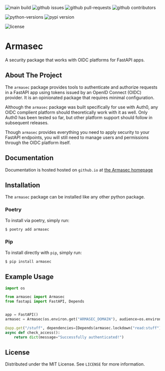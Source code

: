 ![main build](https://img.shields.io/github/workflow/status/omnivector-solutions/armasec/test_on_push/main?label=main-build&logo=github&style=plastic)
![github issues](https://img.shields.io/github/issues/omnivector-solutions/py-buzz?label=issues&logo=github&style=plastic)
![github pull-requests](https://img.shields.io/github/issues-pr/omnivector-solutions/armasec?label=pull-requests&logo=github&style=plastic)
![github contributors](https://img.shields.io/github/contributors/omnivector-solutions/armasec?logo=github&style=plastic)

![python-versions](https://img.shields.io/pypi/pyversions/armasec?label=python-versions&logo=python&style=plastic)
![pypi version](https://img.shields.io/pypi/v/armasec?label=pypi-version&logo=python&style=plastic)

![license](https://img.shields.io/pypi/l/armasec?style=plastic)

# Armasec

A security package that works with OIDC platforms for FastAPI apps.


## About The Project

The `armasec` package provides tools to authenticate and authorize requests in a FastAPI
app using tokens issued by an OpenID Connect (OIDC) provider. It is an opinionated package that
requires minimal configuration.

Although the `armasec` package was built specifically for use with Auth0, any OIDC complient
platform should theoretically work with it as well. Only Auth0 has been tested so far, but other
platform support should follow in subsequent releases.

Though `armasec` provides everything you need to apply security to your FastAPI endpoints, you will
still need to manage users and permissions through the OIDC platform itself.


## Documentation

Documentation is hosted hosted on `github.io` at
[the Armasec homepage](https://omnivector-solutions.github.io/armasec/)


## Installation

The `armasec` package can be installed like any other python package.


### Poetry

To install via poetry, simply run:
```bash
$ poetry add armasec
```


### Pip

To install directly with `pip`, simply run:

```bash
$ pip install armasec
```


## Example Usage

```python
import os

from armasec import Armasec
from fastapi import FastAPI, Depends


app = FastAPI()
armasec = Armasec(os.environ.get("ARMASEC_DOMAIN"), audience=os.environ.get("ARMASEC_AUDIENCE"))

@app.get("/stuff", dependencies=[Depends(armasec.lockdown("read:stuff"))])
async def check_access():
    return dict(message="Successfully authenticated!")
```


## License
Distributed under the MIT License. See `LICENSE` for more information.
